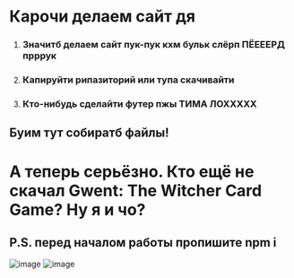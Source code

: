 # Карочи делаем сайт дя

1.  ### Значитб делаем сайт пук-пук кхм бульк слёрп ПЁЕЕЕРД прррук
1.  ### Капируйти рипазиторий или тупа скачивайти
1.  ### Кто-нибудь сделайти футер пжы ТИМА ЛОХХХХХ

## Буим тут собиратб файлы!


# А теперь серьёзно. Кто ещё не скачал Gwent: The Witcher Card Game?  Ну я и чо?

## P.S. перед началом работы пропишите npm i

![image](https://user-images.githubusercontent.com/79605237/146521885-f69d138f-9025-4a3c-bab4-f1693e080729.png)
![image](https://user-images.githubusercontent.com/79605237/146522055-04918b1f-ae95-402f-96ea-afb58e71e5d2.png)

